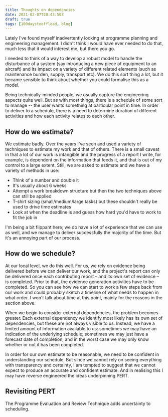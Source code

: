 ```yaml
---
title: Thoughts on dependencies
date: 2021-02-07T20:43:50Z
draft: true
tags: [100daystooffload, blog]
---
```


Lately I've found myself inadvertently looking at programme planning and engineering management. I didn't think I would have ever needed to do that, much less that it would interest me, but there you go.

I needed to think of a way to develop a robust model to handle the disturbance of a system (say introducing a new piece of equipment to an aircraft) and its impact on a variety of different related elements (such as maintenance burden, supply, transport etc). We do this sort thing a lot, but it became sensible to think about whether you could formalise this as a model.

Being technically-minded people, we usually capture the engineering aspects quite well. But as with most things, there is a schedule of some sort to manage -- the user wants something at particular point in time. In order to deliver to a schedule, there is a need to determine duration of different activities and how each activity relates to each other.

## How do we estimate?

We estimate badly. Over the years I've seen and used a variety of techniques to estimate my work and that of others. There is a small caveat in that a lot of our work is intangible and the progress of a report I write, for example, is dependent on the information that feeds it, and that is out of my control to a large extent. Still, we are asked to estimate and we have a variety of methods in use:

- Think of a number and double it
- It's usually about 6 weeks
- Attempt a work breakdown structure but then the two techniques above can still be applied
- T-shirt sizing (small/medium/large tasks) but these shouldn't really be used to drive time estimates
- Look at when the deadline is and guess how hard you'd have to work to fit the job in

I'm being a bit flippant here; we do have a lot of experience that we can use as well, and we manage to deliver successfully the majority of the time. But it's an annoying part of our process.

## How do we schedule?

At our local level, we do this well. For us, we rely on evidence being delivered before we can deliver our work, and the project's report can only be delivered once each contributing report – and its own set of evidence – is completed. Prior to that, the evidence generation activities have to be completed. So you can see how we can start to work a few steps back from our work and could probably sketch a timeline of what needs to happen in what order. I won't talk about time at this point, mainly for the reasons in the section above.

When we begin to consider external dependencies, the problem becomes greater. Each external dependency we identify most likely has its own set of dependencies, but these are not always visible to us. Instead, we have a limited amount of information available to us: sometimes we may have an indication of the underlying schedule; sometimes we may just have a forecast date of completion; and in the worst case we may only know whether or not it has been completed.

In order for our own estimate to be reasonable, we need to be confident in understanding our schedule. But since we cannot rely on seeing everything with transparency and certainty, I am tempted to suggest that we cannot expect to produce an accurate and confident estimate. And in realising this I may have reverse engineered the ideas underpinning PERT.

## Revisiting PERT

The Programme Evaluation and Review Technique adds uncertainty to scheduling.
